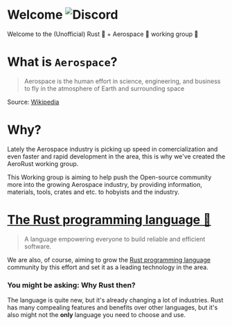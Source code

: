 # Welcome ![Discord](https://img.shields.io/discord/662244134316408833?label=Discord&style=flat-square)
Welcome to the (Unofficial) Rust 🦀 + Aerospace 🚀 working group 🙌

# What is `Aerospace`?

> Aerospace is the human effort in science, engineering, and business to fly in the atmosphere of Earth and surrounding space

Source: [Wikipedia](https://en.wikipedia.org/wiki/Aerospace)

# Why?

Lately the Aerospace industry is picking up speed in comercialization and even faster and rapid development in the area, this is why we've created the AeroRust working group.

This Working group is aiming to help push the Open-source community more into the growing Aerospace industry, by providing information, materials, tools, crates and etc. to hobyists and the industry.

# [The Rust programming language 🦀](rust-lang.org)

> A language empowering everyone
to build reliable and efficient software. 

We are also, of course, aiming to grow the [Rust programming language](rust-lang.org) community by this effort and set it as a leading technology in the area.

### You might be asking: Why Rust then?

The language is quite new, but it's already changing a lot of industries. Rust has many compealing features and benefits over other languages, but it's also might not the **only** language you need to choose and use.
